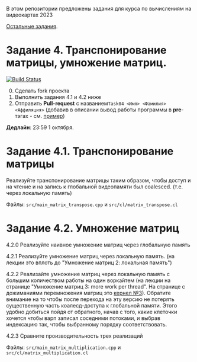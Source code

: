 В этом репозитории предложены задания для курса по вычислениям на видеокартах 2023

[Остальные задания](https://github.com/GPGPUCourse/GPGPUTasks2023/).

# Задание 4. Транспонирование матрицы, умножение матриц.

[![Build Status](https://github.com/GPGPUCourse/GPGPUTasks2023/actions/workflows/cmake.yml/badge.svg?branch=task04&event=push)](https://github.com/GPGPUCourse/GPGPUTasks2023/actions/workflows/cmake.yml)

0. Сделать fork проекта
1. Выполнить задания 4.1 и 4.2 ниже
2. Отправить **Pull-request** с названием```Task04 <Имя> <Фамилия> <Аффиляция>``` (добавив в описании вывод работы программы в **pre**-тэгах - см. [пример](https://raw.githubusercontent.com/GPGPUCourse/GPGPUTasks2023/task04/.github/pull_request_example.md))

**Дедлайн**: 23:59 1 октября.

Задание 4.1. Транспонирование матрицы
=========

Реализуйте транспонирование матрицы таким образом, чтобы доступ и на чтение и на запись к глобальной видеопамяти был coalesced. (т.е. через локальную память)

Файлы: ```src/main_matrix_transpose.cpp``` и ```src/cl/matrix_transpose.cl```

Задание 4.2. Умножение матриц
=========

4.2.0 Реализуйте наивное умножение матриц через глобальную память

4.2.1 Реализуйте умножение матриц через локальную память. (на лекции это вплоть до "Умножение матриц 2: локальная память")

4.2.2 Реализайте умножение матриц через локальную память с большим количеством работы на один воркайтем (на лекции на странице "Умножение матриц 3: more work per thread". На странице с дожиманиями перемножения матриц это [кернел №3](https://cnugteren.github.io/tutorial/pages/page5.html)). Обратите внимание на то чтобы после перехода на эту версию не потерять существенную часть коалесд-доступа к глобальной памяти. Этого удобно добиться пойдя от обратного, начав с того, какие клеточки хочется чтобы варп записал соседними потоками, и выбрав индексацию так, чтобы выбранному порядку соответствовать.

4.2.3 Сравните производительность трех реализаций


Файлы: ```src/main_matrix_multiplication.cpp``` и ```src/cl/matrix_multiplication.cl```
